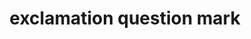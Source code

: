 ---
layout: symbols
title: exclamation question mark
emoji: exclamation_question_mark
permalink: ⁉.html
image: assets/img/3moji/exclamation_question_mark.png
---